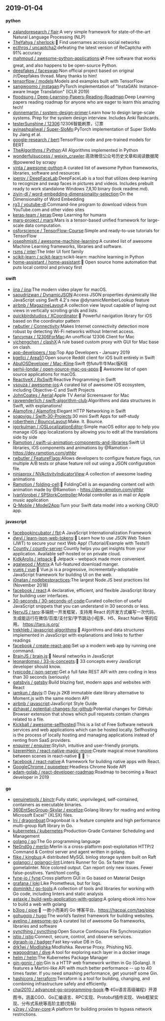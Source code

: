 ## 2019-01-04

#### python
* [zalandoresearch / flair](https://github.com/zalandoresearch/flair):A very simple framework for state-of-the-art Natural Language Processing (NLP)
* [TheYahya / sherlock](https://github.com/TheYahya/sherlock):🔎
Find usernames across social networks
* [ecthros / uncaptcha2](https://github.com/ecthros/uncaptcha2):defeating the latest version of ReCaptcha with 91% accuracy
* [mahmoud / awesome-python-applications](https://github.com/mahmoud/awesome-python-applications):💿
Free software that works great, and also happens to be open-source Python.
* [deepfakes / faceswap](https://github.com/deepfakes/faceswap):Non official project based on original /r/Deepfakes thread. Many thanks to him!
* [tensorflow / models](https://github.com/tensorflow/models):Models and examples built with TensorFlow
* [sangwoomo / instagan](https://github.com/sangwoomo/instagan):PyTorch implementation of "InstaGAN: Instance-aware Image Translation" (ICLR 2019)
* [floodsung / Deep-Learning-Papers-Reading-Roadmap](https://github.com/floodsung/Deep-Learning-Papers-Reading-Roadmap):Deep Learning papers reading roadmap for anyone who are eager to learn this amazing tech!
* [donnemartin / system-design-primer](https://github.com/donnemartin/system-design-primer):Learn how to design large-scale systems. Prep for the system design interview. Includes Anki flashcards.
* [testerSunshine / 12306](https://github.com/testerSunshine/12306):12306智能刷票，订票
* [avinashpaliwal / Super-SloMo](https://github.com/avinashpaliwal/Super-SloMo):PyTorch implementation of Super SloMo by Jiang et al.
* [google-research / bert](https://github.com/google-research/bert):TensorFlow code and pre-trained models for BERT
* [TheAlgorithms / Python](https://github.com/TheAlgorithms/Python):All Algorithms implemented in Python
* [wonderfulsuccess / weixin_crawler](https://github.com/wonderfulsuccess/weixin_crawler):高效微信公众号历史文章和阅读数据爬虫powered by scrapy
* [vinta / awesome-python](https://github.com/vinta/awesome-python):A curated list of awesome Python frameworks, libraries, software and resources
* [iperov / DeepFaceLab](https://github.com/iperov/DeepFaceLab):DeepFaceLab is a tool that utilizes deep learning to recognize and swap faces in pictures and videos. Includes prebuilt ready to work standalone Windows 7,8,10 binary (look readme.md).
* [ziyin-dl / word-embedding-dimensionality-selection](https://github.com/ziyin-dl/word-embedding-dimensionality-selection):On the Dimensionality of Word Embedding
* [rg3 / youtube-dl](https://github.com/rg3/youtube-dl):Command-line program to download videos from YouTube.com and other video sites
* [keras-team / keras](https://github.com/keras-team/keras):Deep Learning for humans
* [mars-project / mars](https://github.com/mars-project/mars):Mars is a tensor-based unified framework for large-scale data computation.
* [osforscience / TensorFlow-Course](https://github.com/osforscience/TensorFlow-Course):Simple and ready-to-use tutorials for TensorFlow
* [josephmisiti / awesome-machine-learning](https://github.com/josephmisiti/awesome-machine-learning):A curated list of awesome Machine Learning frameworks, libraries and software.
* [rsms / inter](https://github.com/rsms/inter):The Inter UI font family
* [scikit-learn / scikit-learn](https://github.com/scikit-learn/scikit-learn):scikit-learn: machine learning in Python
* [home-assistant / home-assistant](https://github.com/home-assistant/home-assistant):🏡
Open source home automation that puts local control and privacy first

#### swift
* [iina / iina](https://github.com/iina/iina):The modern video player for macOS.
* [saoudrizwan / DynamicJSON](https://github.com/saoudrizwan/DynamicJSON):Access JSON properties dynamically like JavaScript using Swift 4.2's new @dynamicMemberLookup feature
* [airbnb / MagazineLayout](https://github.com/airbnb/MagazineLayout):A collection view layout capable of laying out views in vertically scrolling grids and lists.
* [quickbirdstudios / XCoordinator](https://github.com/quickbirdstudios/XCoordinator):🎌
Powerful navigation library for iOS based on the coordinator pattern
* [rwbutler / Connectivity](https://github.com/rwbutler/Connectivity):Makes Internet connectivity detection more robust by detecting Wi-Fi networks without Internet access.
* [fancymax / 12306ForMac](https://github.com/fancymax/12306ForMac):An unofficial 12306 Client for Mac
* [yichengchen / clashX](https://github.com/yichengchen/clashX):A rule based custom proxy with GUI for Mac base on clash.
* [app-developers / top](https://github.com/app-developers/top):Top App Developers - January 2019
* [kgellci / Area51](https://github.com/kgellci/Area51):Open source Reddit client for iOS built entirely in Swift
* [AbuIOSDeveloper / Mac-Kline](https://github.com/AbuIOSDeveloper/Mac-Kline):Swift 仿futu牛牛Mac版K线
* [serhii-londar / open-source-mac-os-apps](https://github.com/serhii-londar/open-source-mac-os-apps):🚀
Awesome list of open source applications for macOS.
* [ReactiveX / RxSwift](https://github.com/ReactiveX/RxSwift):Reactive Programming in Swift
* [vsouza / awesome-ios](https://github.com/vsouza/awesome-ios):A curated list of awesome iOS ecosystem, including Objective-C and Swift Projects
* [JohnCoates / Aerial](https://github.com/JohnCoates/Aerial):Apple TV Aerial Screensaver for Mac
* [raywenderlich / swift-algorithm-club](https://github.com/raywenderlich/swift-algorithm-club):Algorithms and data structures in Swift, with explanations!
* [Alamofire / Alamofire](https://github.com/Alamofire/Alamofire):Elegant HTTP Networking in Swift
* [soapyigu / Swift-30-Projects](https://github.com/soapyigu/Swift-30-Projects):30 mini Swift Apps for self-study
* [roberthein / BouncyLayout](https://github.com/roberthein/BouncyLayout):Make. It. Bounce.
* [igorkulman / iOSLocalizationEditor](https://github.com/igorkulman/iOSLocalizationEditor):Simple macOS editor app to help you manage iOS app localizations by allowing you to edit all the translations side by side
* [Ramotion / swift-ui-animation-components-and-libraries](https://github.com/Ramotion/swift-ui-animation-components-and-libraries):Swift UI libraries, iOS components and animations by @Ramotion - https://dev.ramotion.com/gthbr
* [rwbutler / FeatureFlags](https://github.com/rwbutler/FeatureFlags):Allows developers to configure feature flags, run multiple A/B tests or phase feature roll out using a JSON configuration file.
* [ninjaprox / NVActivityIndicatorView](https://github.com/ninjaprox/NVActivityIndicatorView):A collection of awesome loading animations
* [Ramotion / folding-cell](https://github.com/Ramotion/folding-cell):📃
FoldingCell is an expanding content cell with animation made by @Ramotion - https://dev.ramotion.com/gthbr
* [IvanVorobei / SPStorkController](https://github.com/IvanVorobei/SPStorkController):Modal controller as in mail or Apple music application
* [Q-Mobile / Model2App](https://github.com/Q-Mobile/Model2App):Turn your Swift data model into a working CRUD app.

#### javascript
* [facebookincubator / fbt](https://github.com/facebookincubator/fbt):A JavaScript Internationalization Framework
* [dwyl / learn-json-web-tokens](https://github.com/dwyl/learn-json-web-tokens):🔐
Learn how to use JSON Web Token (JWT) to secure your next Web App! (Tutorial/Example with Tests!!)
* [Countly / countly-server](https://github.com/Countly/countly-server):Countly helps you get insights from your application. Available self-hosted or on private cloud.
* [KidkArolis / jetpack](https://github.com/KidkArolis/jetpack):🚀
Jetpack – webpack made more convenient.
* [agalwood / Motrix](https://github.com/agalwood/Motrix):A full-featured download manger.
* [vuejs / vue](https://github.com/vuejs/vue):🖖
Vue.js is a progressive, incrementally-adoptable JavaScript framework for building UI on the web.
* [i0natan / nodebestpractices](https://github.com/i0natan/nodebestpractices):The largest Node.JS best practices list (November 2018)
* [facebook / react](https://github.com/facebook/react):A declarative, efficient, and flexible JavaScript library for building user interfaces.
* [30-seconds / 30-seconds-of-code](https://github.com/30-seconds/30-seconds-of-code):Curated collection of useful JavaScript snippets that you can understand in 30 seconds or less.
* [NervJS / taro](https://github.com/NervJS/taro):多端统一开发框架，支持用 React 的开发方式编写一次代码，生成能运行在微信/百度/支付宝/字节跳动小程序、H5、React Native 等的应用。 https://taro.js.org/
* [trekhleb / javascript-algorithms](https://github.com/trekhleb/javascript-algorithms):📝
Algorithms and data structures implemented in JavaScript with explanations and links to further readings
* [facebook / create-react-app](https://github.com/facebook/create-react-app):Set up a modern web app by running one command.
* [BrainJS / brain.js](https://github.com/BrainJS/brain.js):🤖
Neural networks in JavaScript
* [leonardomso / 33-js-concepts](https://github.com/leonardomso/33-js-concepts):📜
33 concepts every JavaScript developer should know.
* [typicode / json-server](https://github.com/typicode/json-server):Get a full fake REST API with zero coding in less than 30 seconds (seriously)
* [gatsbyjs / gatsby](https://github.com/gatsbyjs/gatsby):Build blazing fast, modern apps and websites with React
* [iamkun / dayjs](https://github.com/iamkun/dayjs):⏰
Day.js 2KB immutable date library alternative to Moment.js with the same modern API
* [airbnb / javascript](https://github.com/airbnb/javascript):JavaScript Style Guide
* [dzhavat / potential-changes-for-github](https://github.com/dzhavat/potential-changes-for-github):Potential changes for GitHub: Browser extension that shows which pull requests contain changes related to a file.
* [Kickball / awesome-selfhosted](https://github.com/Kickball/awesome-selfhosted):This is a list of Free Software network services and web applications which can be hosted locally. Selfhosting is the process of locally hosting and managing applications instead of renting from SaaS providers.
* [enquirer / enquirer](https://github.com/enquirer/enquirer):Stylish, intuitive and user-friendly prompts.
* [IjzerenHein / react-native-magic-move](https://github.com/IjzerenHein/react-native-magic-move):Create magical move transitions between scenes in react-native
🐰
🎩
✨
* [facebook / react-native](https://github.com/facebook/react-native):A framework for building native apps with React.
* [GoogleChrome / puppeteer](https://github.com/GoogleChrome/puppeteer):Headless Chrome Node API
* [adam-golab / react-developer-roadmap](https://github.com/adam-golab/react-developer-roadmap):Roadmap to becoming a React developer in 2019

#### go
* [genuinetools / binctr](https://github.com/genuinetools/binctr):Fully static, unprivileged, self-contained, containers as executable binaries.
* [360EntSecGroup-Skylar / excelize](https://github.com/360EntSecGroup-Skylar/excelize):Golang library for reading and writing Microsoft Excel™ (XLSX) files.
* [lni / dragonboat](https://github.com/lni/dragonboat):Dragonboat is a feature complete and high performance multi-group Raft library in Go.
* [kubernetes / kubernetes](https://github.com/kubernetes/kubernetes):Production-Grade Container Scheduling and Management
* [golang / go](https://github.com/golang/go):The Go programming language
* [Ne0nd0g / merlin](https://github.com/Ne0nd0g/merlin):Merlin is a cross-platform post-exploitation HTTP/2 Command & Control server and agent written in golang.
* [flike / kingbus](https://github.com/flike/kingbus):A distributed MySQL binlog storage system built on Raft
* [golangci / golangci-lint](https://github.com/golangci/golangci-lint):Linters Runner for Go. 5x faster than gometalinter. Nice colored output. Can report only new issues. Fewer false-positives. Yaml/toml config.
* [fyne-io / fyne](https://github.com/fyne-io/fyne):Cross platform GUI in Go based on Material Design
* [grafana / loki](https://github.com/grafana/loki):Like Prometheus, but for logs.
* [dominikh / go-tools](https://github.com/dominikh/go-tools):A collection of tools and libraries for working with Go code, including linters and static analysis
* [astaxie / build-web-application-with-golang](https://github.com/astaxie/build-web-application-with-golang):A golang ebook intro how to build a web with golang
* [b3log / pipe](https://github.com/b3log/pipe):🎷
一款小而美的 Go 博客平台。https://hacpai.com/tag/pipe
* [gohugoio / hugo](https://github.com/gohugoio/hugo):The world’s fastest framework for building websites.
* [avelino / awesome-go](https://github.com/avelino/awesome-go):A curated list of awesome Go frameworks, libraries and software
* [syncthing / syncthing](https://github.com/syncthing/syncthing):Open Source Continuous File Synchronization
* [istio / istio](https://github.com/istio/istio):Connect, secure, control, and observe services.
* [dgraph-io / badger](https://github.com/dgraph-io/badger):Fast key-value DB in Go.
* [drk1wi / Modlishka](https://github.com/drk1wi/Modlishka):Modlishka. Reverse Proxy. Phishing NG.
* [wagoodman / dive](https://github.com/wagoodman/dive):A tool for exploring each layer in a docker image
* [helm / helm](https://github.com/helm/helm):The Kubernetes Package Manager
* [gin-gonic / gin](https://github.com/gin-gonic/gin):Gin is a HTTP web framework written in Go (Golang). It features a Martini-like API with much better performance -- up to 40 times faster. If you need smashing performance, get yourself some Gin.
* [hashicorp / terraform](https://github.com/hashicorp/terraform):Terraform is a tool for building, changing, and combining infrastructure safely and efficiently.
* [chai2010 / advanced-go-programming-book](https://github.com/chai2010/advanced-go-programming-book):📚
《Go语言高级编程》开源图书，涵盖CGO、Go汇编语言、RPC实现、Protobuf插件实现、Web框架实现、分布式系统等高阶主题(完稿)
* [v2ray / v2ray-core](https://github.com/v2ray/v2ray-core):A platform for building proxies to bypass network restrictions.

